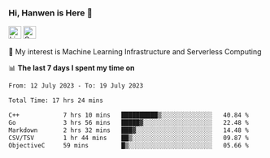 ### Hi, Hanwen is Here 👋
<p>
	<a href="https://www.linkedin.com/in/liu-hanwen/"><img src="https://img.shields.io/badge/@hanwen-0A66C2?style=flat&logo=LinkedIn&logoColor=white" alt="Linkedin"  height="25px"/></a> 
	<a href="https://scholar.google.com/citations?user=HDF0su0AAAAJ"><img src="https://img.shields.io/badge/scholar-4385FE.svg?&style=plastic&logo=google-scholar&logoColor=white" alt="Google Scholar" height="25px"> </a>
</p>
🌱 My interest is Machine Learning Infrastructure and Serverless Computing

📊 **The last 7 days I spent my time on** 
<!--START_SECTION:waka-->

```txt
From: 12 July 2023 - To: 19 July 2023

Total Time: 17 hrs 24 mins

C++            7 hrs 10 mins   ██████████▒░░░░░░░░░░░░░░   40.84 %
Go             3 hrs 56 mins   █████▓░░░░░░░░░░░░░░░░░░░   22.48 %
Markdown       2 hrs 32 mins   ███▓░░░░░░░░░░░░░░░░░░░░░   14.48 %
CSV/TSV        1 hr 44 mins    ██▒░░░░░░░░░░░░░░░░░░░░░░   09.87 %
ObjectiveC     59 mins         █▒░░░░░░░░░░░░░░░░░░░░░░░   05.66 %
```

<!--END_SECTION:waka-->


<!--
**david990917/david990917** is a ✨ _special_ ✨ repository because its `README.md` (this file) appears on your GitHub profile.

Here are some ideas to get you started:

- 🔭 I’m currently working on ...
- 🌱 I’m currently learning ...
- 👯 I’m looking to collaborate on ...
- 🤔 I’m looking for help with ...
- 💬 Ask me about ...
- 📫 How to reach me: ...
- 😄 Pronouns: ...
- ⚡ Fun fact: ...
-->
